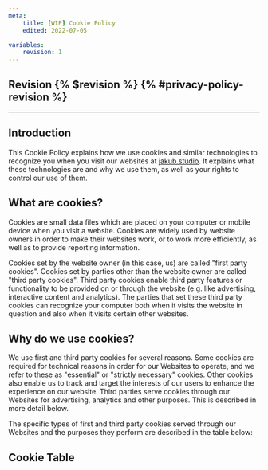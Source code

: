 ```yaml
---
meta:
    title: [WIP] Cookie Policy
    edited: 2022-07-05

variables:
    revision: 1
---
```

## Revision {% $revision %} {% #privacy-policy-revision %}
---

## Introduction
This Cookie Policy explains how we use cookies and similar technologies to recognize you when you visit our websites at [jakub.studio](https://jakub.studio). It explains what these technologies are and why we use them, as well as your rights to control our use of them.

## What are cookies?
Cookies are small data files which are placed on your computer or mobile device when you visit a website. Cookies are widely used by website owners in order to make their websites work, or to work more efficiently, as well as to provide reporting information.

Cookies set by the website owner (in this case, us) are called "first party cookies". Cookies set by parties other than the website owner are called "third party cookies". Third party cookies enable third party features or functionality to be provided on or through the website (e.g. like advertising, interactive content and analytics). The parties that set these third party cookies can recognize your computer both when it visits the website in question and also when it visits certain other websites.

## Why do we use cookies?
We use first and third party cookies for several reasons. Some cookies are required for technical reasons in order for our Websites to operate, and we refer to these as "essential" or "strictly necessary" cookies. Other cookies also enable us to track and target the interests of our users to enhance the experience on our website. Third parties serve cookies through our Websites for advertising, analytics and other purposes. This is described in more detail below.

The specific types of first and third party cookies served through our Websites and the purposes they perform are described in the table below:

## Cookie Table